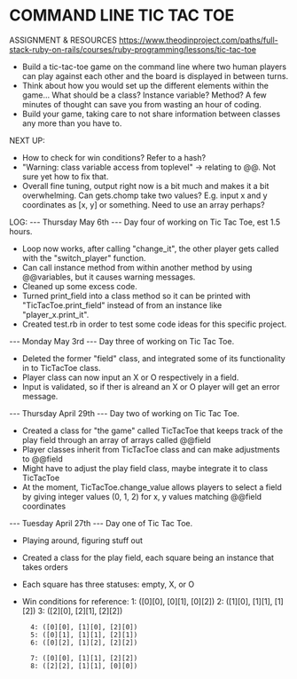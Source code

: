 # COMMAND LINE TIC TAC TOE

ASSIGNMENT & RESOURCES
https://www.theodinproject.com/paths/full-stack-ruby-on-rails/courses/ruby-programming/lessons/tic-tac-toe
* Build a tic-tac-toe game on the command line where two human players can play against each other and the board is 
displayed in between turns.
* Think about how you would set up the different elements within the game… What should be a class? Instance variable? 
Method? A few minutes of thought can save you from wasting an hour of coding.
* Build your game, taking care to not share information between classes any more than you have to.


NEXT UP:
- How to check for win conditions? Refer to a hash?
- "Warning: class variable access from toplevel" -> relating to @@. Not sure yet how to fix that.
- Overall fine tuning, output right now is a bit much and makes it a bit overwhelming. Can gets.chomp take two values? E.g. input x and y coordinates as [x, y] or something. Need to use an array perhaps?


LOG:
--- Thursday May 6th ---
Day four of working on Tic Tac Toe, est 1.5 hours.
- Loop now works, after calling "change_it", the other player gets called with the "switch_player" function.
- Can call instance method from within another method by using @@variables, but it causes warning messages.
- Cleaned up some excess code.
- Turned print_field into a class method so it can be printed with "TicTacToe.print_field" instead of from an instance like "player_x.print_it".
- Created test.rb in order to test some code ideas for this specific project.

--- Monday May 3rd ---
Day three of working on Tic Tac Toe.
- Deleted the former "field" class, and integrated some of its functionality in to TicTacToe class.
- Player class can now input an X or O respectively in a field.
- Input is validated, so if ther is alreand an X or O player will get an error message.

--- Thursday April 29th ---
Day two of working on Tic Tac Toe. 
- Created a class for "the game" called TicTacToe that keeps track of the play field through an array of arrays called @@field
- Player classes inherit from TicTacToe class and can make adjustments to @@field
- Might have to adjust the play field class, maybe integrate it to class TicTacToe
- At the moment, TicTacToe.change_value allows players to select a field by giving integer values (0, 1, 2) for x, y values matching @@field coordinates

--- Tuesday April 27th ---
Day one of Tic Tac Toe.
- Playing around, figuring stuff out
- Created a class for the play field, each square being an instance that takes orders
- Each square has three statuses: empty, X, or O
- Win conditions for reference:
        1: ([0][0], [0][1], [0][2])
        2: ([1][0], [1][1], [1][2])
        3: ([2][0], [2][1], [2][2])

        4: ([0][0], [1][0], [2][0])
        5: ([0][1], [1][1], [2][1])
        6: ([0][2], [1][2], [2][2])

        7: ([0][0], [1][1], [2][2])
        8: ([2][2], [1][1], [0][0])